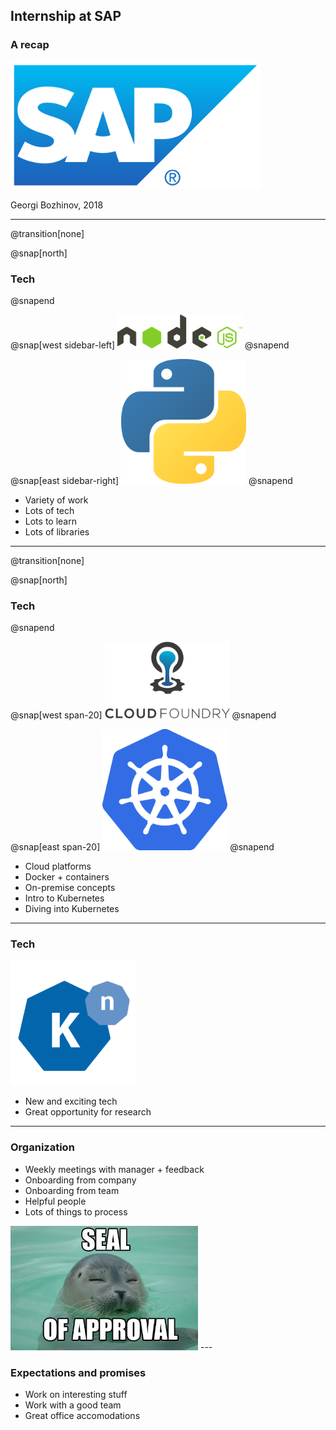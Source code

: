 ## Internship at SAP

### A recap

<img src="assets/sap.png" width="400">

Georgi Bozhinov, 2018

---
@transition[none]

@snap[north]
### Tech
@snapend

@snap[west sidebar-left]
<img src="assets/nodejs.png" width="200">
@snapend

@snap[east sidebar-right]
<img src="assets/python.png" width="200">
@snapend

- Variety of work
- Lots of tech
- Lots to learn
- Lots of libraries

---
@transition[none]

@snap[north]
### Tech
@snapend

@snap[west span-20]
<img src="assets/cloudfoundry.png" width="200"> 
@snapend

@snap[east span-20]
<img src="assets/kubernetes.png" width="200">
@snapend

- Cloud platforms
- Docker + containers
- On-premise concepts
- Intro to Kubernetes
- Diving into Kubernetes

---

### Tech

<img src="assets/knative.png" width="200">

- New and exciting tech
- Great opportunity for research

---
### Organization

- Weekly meetings with manager + feedback
- Onboarding from company
- Onboarding from team
- Helpful people
- Lots of things to process

<img src="assets/seal.jpg" width="300">
---

### Expectations and promises

- Work on interesting stuff
- Work with a good team
- Great office accomodations

